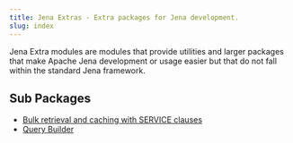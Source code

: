 ```yaml
---
title: Jena Extras - Extra packages for Jena development.
slug: index
---
```


Jena Extra modules are modules that provide utilities and larger packages
that make Apache Jena development or usage easier 
but that do not fall within the standard Jena framework.

## Sub Packages

- [Bulk retrieval and caching with SERVICE clauses](../query/service_enhancer.html)
- [Query Builder](querybuilder/index.html)

